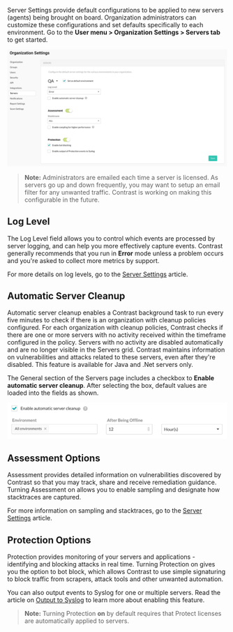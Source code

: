 <!--
title: "Server Defaults"
description: "Overview of server default settings"
tags: "Admin servers defaults organization settings sampling"
-->

Server Settings provide default configurations to be applied to new servers (agents) being brought on board. Organization administrators can customize these configurations and set defaults specifically to each environment. Go to the **User menu > Organization Settings > Servers tab** to get started.

<a href="assets/images/Server-settings.png" rel="lightbox" title="Server settings"><img class="thumbnail" src="assets/images/Server-settings.png"/></a>

>**Note:** Administrators are emailed each time a server is licensed. As servers go up and down frequently, you may want to setup an email filter for any unwanted traffic. Contrast is working on making this configurable in the future.

## Log Level
The Log Level field allows you to control which events are processed by server logging, and can help you more effectively capture events. Contrast generally recommends that you run in **Error** mode unless a problem occurs and you're asked to collect more metrics by support.

For more details on log levels, go to the [Server Settings](user-servers.html#settings) article.

## Automatic Server Cleanup
Automatic server cleanup enables a Contrast background task to run every five minutes to check if there is an organization with cleanup policies configured. For each organization with cleanup policies, Contrast checks if there are one or more servers with no activity received within the timeframe configured in the policy. Servers with no activity are disabled automatically and are no longer visible in the Servers grid. Contrast maintains information on vulnerabilities and attacks related to these servers, even after they're disabled. This feature is available for Java and .Net servers only.

The General section of the Servers page includes a checkbox to **Enable automatic server cleanup**. After selecting the box, default values are loaded into the fields as shown.

<a href="assets/images/Server_settings_automatic_cleanup.png" rel="lightbox" title="Automatic Server Cleanup"><img class="thumbnail" src="assets/images/Server_settings_automatic_cleanup.png"/></a>

## Assessment Options
Assessment provides detailed information on vulnerabilities discovered by Contrast so that you may track, share and receive remediation guidance. Turning Assessment on allows you to enable sampling and designate how stacktraces are captured. 

For more information on sampling and stacktraces, go to the [Server Settings](user-servers.html#settings) article.

## Protection Options
Protection provides monitoring of your servers and applications - identifying and blocking attacks in real time. Turning Protection on gives you the option to bot block, which allows Contrast to use simple signaturing to block traffic from scrapers, attack tools and other unwanted automation. 

You can also output events to Syslog for one or multiple servers. Read the article on [Output to Syslog](user-servers.html#syslog) to learn more about enabling this feature.

>**Note:** Turning Protection **on** by default requires that Protect licenses are automatically applied to servers.
